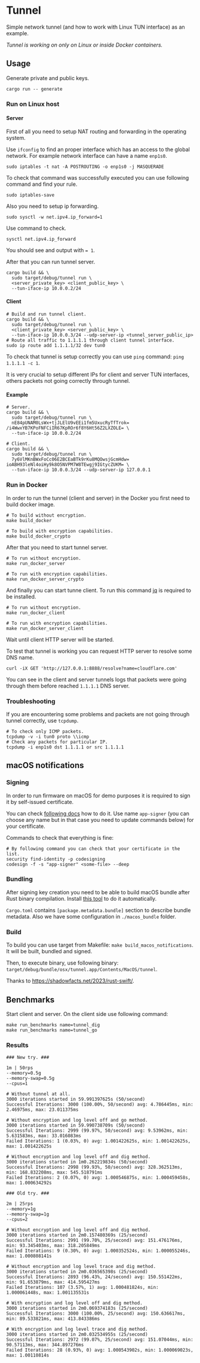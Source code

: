 # Tunnel

Simple network tunnel (and how to work with Linux TUN interface) as an example.

_Tunnel is working on only on Linux or inside Docker containers._

## Usage

Generate private and public keys.

```shell
cargo run -- generate
```

### Run on Linux host

#### Server

First of all you need to setup NAT routing and forwarding in the operating system.

Use `ifconfig` to find an proper interface which has an access to the global network. For example network interface can have a name `enp1s0`.

```shell
sudo iptables -t nat -A POSTROUTING -o enp1s0 -j MASQUERADE
```

To check that command was successfully executed you can use following command and find your rule.

```shell
sudo iptables-save
```

Also you need to setup ip forwarding.

```
sudo sysctl -w net.ipv4.ip_forward=1
```

Use command to check.

```
sysctl net.ipv4.ip_forward
```

You should see and output with `= 1`.

After that you can run tunnel server.


```shell
cargo build && \
  sudo target/debug/tunnel run \
  <server_private_key> <client_public_key> \
  --tun-iface-ip 10.0.0.2/24
```

#### Client

```shell
# Build and run tunnel client.
cargo build && \
  sudo target/debug/tunnel run \
  <client_private_key> <server_public_key> \
  --tun-iface-ip 10.0.0.3/24 --udp-server-ip <tunnel_server_public_ip>
# Route all traffic to 1.1.1.1 through client tunnel interface.
sudo ip route add 1.1.1.1/32 dev tun0
```

To check that tunnel is setup correctly you can use `ping` command: `ping 1.1.1.1 -c 1`.

It is very crucial to setup different IPs for client and server TUN interfaces, others packets not going correctly through tunnel.

#### Example

```shell
# Server.
cargo build && \
  sudo target/debug/tunnel run \
  nE84pUNAM0LsWx+tjJLElU9vEEi1fm5UxucRyTfTrok= /i4WwxYB7KPoFNFCiIR67KpROr6f8Y6Ht56Z2LXZOLE= \
  --tun-iface-ip 10.0.0.2/24

# Client.
cargo build && \
  sudo target/debug/tunnel run \
  7y6VlMKnBWxFoCc06E2BCEaBTk9rKu8MQOwsjGcmHdw= ioABH93leNl4oiHy9k8O5NVPM7W8TEwgj9IGtycZUKM= \
  --tun-iface-ip 10.0.0.3/24 --udp-server-ip 127.0.0.1
```

### Run in Docker

In order to run the tunnel (client and server) in the Docker you first need to build docker image.

```shell
# To build without encryption.
make build_docker

# To build with encryption capabilities.
make build_docker_crypto
```

After that you need to start tunnel server.

```shell
# To run without encryption.
make run_docker_server

# To run with encryption capabilities.
make run_docker_server_crypto
```

And finally you can start tunne client. To run this command [jq](https://github.com/jqlang/jq) is required to be installed.

```shell
# To run without encryption.
make run_docker_client

# To run with encryption capabilities.
make run_docker_server_client
```

Wait until client HTTP server will be started.

To test that tunnel is working you can request HTTP server to resolve some DNS name.

```shell
curl -iX GET 'http://127.0.0.1:8888/resolve?name=cloudflare.com'
```

You can see in the client and server tunnels logs that packets were going through them before reached `1.1.1.1` DNS server.

### Troubleshooting

If you are encountering some problems and packets are not going through tunnel correctly, use `tcpdump`.

```shell
# To check only ICMP packets.
tcpdump -v -i tun0 proto \\icmp
# Check any packets for particular IP.
tcpdump -i enp1s0 dst 1.1.1.1 or src 1.1.1.1
```

## macOS notifications

### Signing

In order to run firmware on macOS for demo purposes it is required to sign it by self-issued certificate.

You can check [following docs](https://support.apple.com/en-gb/guide/keychain-access/kyca8916/mac) how to do it. Use name `app-signer` (you can choose any name but in that case you need to update commands below) for your certificate.

Commands to check that everything is fine:

```shell
# By following command you can check that your certificate in the list.
security find-identity -p codesigning
codesign -f -s "app-signer" <some-file> --deep
```

### Bundling

After signing key creation you need to be able to build macOS bundle after Rust binary compilation. Install [this tool](https://github.com/burtonageo/cargo-bundle) to do it automatically.

`Cargo.toml` contains `[package.metadata.bundle]` section to describe bundle metadata. Also we have some configuration in `./macos_bundle` folder.

### Build

To build you can use target from Makefile: `make build_macos_notifications`. It will be built, bundled and signed.

Then, to execute binary, use following binary: `target/debug/bundle/osx/tunnel.app/Contents/MacOS/tunnel`.

Thanks to https://shadowfacts.net/2023/rust-swift/.

## Benchmarks

Start client and server. On the client side use following command:

```shell
make run_benchmarks name=tunnel_dig
make run_benchmarks name=tunnel_go
```

### Results

```shell
### New try. ###

1m | 50rps
--memory=0.5g
--memory-swap=0.5g
--cpus=1

# Without tunnel at all.
3000 iterations started in 59.991397625s (50/second)
Successful Iterations: 3000 (100.00%, 50/second) avg: 4.786445ms, min: 2.46975ms, max: 23.011375ms

# Without encryption and log level off and go method.
3000 iterations started in 59.990738709s (50/second)
Successful Iterations: 2999 (99.97%, 50/second) avg: 9.53962ms, min: 5.631583ms, max: 33.016083ms
Failed Iterations: 1 (0.03%, 0) avg: 1.001422625s, min: 1.001422625s, max: 1.001422625s

# Without encryption and log level off and dig method.
3000 iterations started in 1m0.262219834s (50/second)
Successful Iterations: 2998 (99.93%, 50/second) avg: 328.362513ms, min: 168.832208ms, max: 545.518791ms
Failed Iterations: 2 (0.07%, 0) avg: 1.000546875s, min: 1.000459458s, max: 1.000634292s

### Old try. ###

2m | 25rps
--memory=1g
--memory-swap=1g
--cpus=2

# Without encryption and log level off and dig method.
3000 iterations started in 2m0.157480369s (25/second)
Successful Iterations: 2991 (99.70%, 25/second) avg: 151.476176ms, min: 93.345403ms, max: 318.205849ms
Failed Iterations: 9 (0.30%, 0) avg: 1.000352524s, min: 1.000055246s, max: 1.000808141s

# Without encryption and log level trace and dig method.
3000 iterations started in 2m0.036565398s (25/second)
Successful Iterations: 2893 (96.43%, 24/second) avg: 150.551422ms, min: 91.653879ms, max: 414.595427ms
Failed Iterations: 107 (3.57%, 1) avg: 1.000481824s, min: 1.000061448s, max: 1.001135531s

# With encryption and log level off and dig method.
3000 iterations started in 2m0.069374183s (25/second)
Successful Iterations: 3000 (100.00%, 25/second) avg: 150.636617ms, min: 89.533821ms, max: 413.843386ms

# With encryption and log level trace and dig method.
3000 iterations started in 2m0.032534955s (25/second)
Successful Iterations: 2972 (99.07%, 25/second) avg: 151.07044ms, min: 90.57113ms, max: 344.897276ms
Failed Iterations: 28 (0.93%, 0) avg: 1.000543902s, min: 1.000069023s, max: 1.00110814s
```
